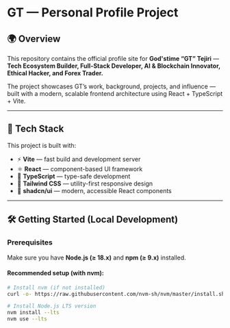 # GT — Personal Profile Project

## 🌍 Overview

This repository contains the official profile site for **God'stime “GT” Tejiri** —  
**Tech Ecosystem Builder, Full-Stack Developer, AI & Blockchain Innovator, Ethical Hacker, and Forex Trader.**

The project showcases GT’s work, background, projects, and influence — built with a modern, scalable frontend architecture using React + TypeScript + Vite.

---

## 🚀 Tech Stack

This project is built with:
- ⚡ **Vite** — fast build and development server  
- ⚛️ **React** — component-based UI framework  
- 🧩 **TypeScript** — type-safe development  
- 💅 **Tailwind CSS** — utility-first responsive design  
- 🧱 **shadcn/ui** — modern, accessible React components  

---

## 🛠️ Getting Started (Local Development)

### Prerequisites
Make sure you have **Node.js (≥ 18.x)** and **npm (≥ 9.x)** installed.

#### Recommended setup (with nvm):
```bash
# Install nvm (if not installed)
curl -o- https://raw.githubusercontent.com/nvm-sh/nvm/master/install.sh | bash

# Install Node.js LTS version
nvm install --lts
nvm use --lts
